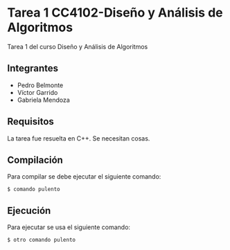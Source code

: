 # Tarea 1 CC4102-Diseño y Análisis de Algoritmos
Tarea 1 del curso Diseño y Análisis de Algoritmos

## Integrantes
* Pedro Belmonte
* Víctor Garrido
* Gabriela Mendoza

## Requisitos
La tarea fue resuelta en C++. Se necesitan cosas.

## Compilación
Para compilar se debe ejecutar el siguiente comando:

```
$ comando pulento
```

## Ejecución
Para ejecutar se usa el siguiente comando:

```
$ otro comando pulento
```
